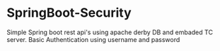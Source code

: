 # SpringBoot-Security
Simple Spring boot rest api's using apache derby DB and embaded TC server.
Basic Authentication using username and password
